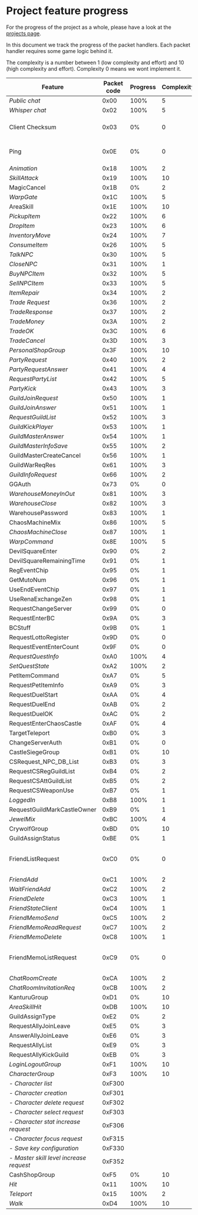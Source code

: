 ﻿# Project feature progress

For the progress of the project as a whole, please have a look at the [projects page](https://github.com/MUnique/OpenMU/projects).

In this document we track the progress of the packet handlers.
Each packet handler requires some game logic behind it.

The complexity is a number between 1 (low complexity and effort) and 10 (high
complexity and effort). Complexity 0 means we wont implement it.

| Feature                     | Packet code       | Progress | Complexity | Note                                          |
|-----------------------------|-------------------|----------|------------|-----------------------------------------------|
| *Public chat*               | 0x00              | 100%     | 5          |                                               |
| *Whisper chat*              | 0x02              | 100%     | 5          |                                               |
| Client Checksum             | 0x03              | 0%       | 0          | Don't need - no security benefit              |
| Ping                        | 0x0E              | 0%       | 0          | Don't need - no security benefit              |
| *Animation*                   | 0x18              | 100%     | 2          |                                               |
| *SkillAttack*                | 0x19              | 100%     | 10         |                                               |
| MagicCancel                 | 0x1B              | 0%       | 2          |                                               |
| *WarpGate*                    | 0x1C              | 100%     | 5          |                                               |
| AreaSkill                   | 0x1E              | 100%      | 10         |                                               |
| *PickupItem*                  | 0x22              | 100%     | 6          |                                               |
| *DropItem*                    | 0x23              | 100%     | 6          |                                               |
| *InventoryMove*               | 0x24              | 100%     | 7          |                                               |
| *ConsumeItem*                 | 0x26              | 100%     | 5          |                                               |
| *TalkNPC*                     | 0x30              | 100%     | 5          |                                               |
| *CloseNPC*                    | 0x31              | 100%     | 1          |                                               |
| *BuyNPCItem*                  | 0x32              | 100%     | 5          |                                               |
| *SellNPCItem*                 | 0x33              | 100%     | 5          |                                               |
| *ItemRepair*                  | 0x34              | 100%     | 2          |                                               |
| *Trade Request*               | 0x36              | 100%     | 2          |                                               |
| *TradeResponse*               | 0x37              | 100%     | 2          |                                               |
| *TradeMoney*                  | 0x3A              | 100%     | 2          |                                               |
| *TradeOK*                     | 0x3C              | 100%     | 6          |                                               |
| *TradeCancel*                 | 0x3D              | 100%     | 3          |                                               |
| *PersonalShopGroup*           | 0x3F              | 100%     | 10         |                                               |
| *PartyRequest*                | 0x40              | 100%     | 2          |                                               |
| *PartyRequestAnswer*          | 0x41              | 100%     | 4          |                                               |
| *RequestPartyList*            | 0x42              | 100%     | 5          |                                               |
| *PartyKick*                   | 0x43              | 100%     | 3          |                                               |
| *GuildJoinRequest*            | 0x50              | 100%     | 1          |                                               |
| *GuildJoinAnswer*             | 0x51              | 100%     | 1          |                                               |
| *RequestGuildList*            | 0x52              | 100%     | 3          |                                               |
| *GuildKickPlayer*             | 0x53              | 100%     | 1          |                                               |
| *GuildMasterAnswer*           | 0x54              | 100%     | 1          |                                               |
| *GuildMasterInfoSave*         | 0x55              | 100%     | 2          |                                               |
| GuildMasterCreateCancel     | 0x56              | 100%       | 1          |                                               |
| GuildWarReqRes              | 0x61              | 100%       | 3          |                                               |
| *GuildInfoRequest*            | 0x66              | 100%     | 2          |                                               |
| GGAuth                      | 0x73              | 0%       | 0          |                                               |
| *WarehouseMoneyInOut*         | 0x81              | 100%     | 3          |                                               |
| *WarehouseClose*              | 0x82              | 100%     | 3          |                                               |
| WarehousePassword           | 0x83              | 100%       | 1          |                                               |
| ChaosMachineMix             | 0x86              | 100%     | 5          |                                               |
| *ChaosMachineClose*           | 0x87              | 100%     | 1          |                                               |
| *WarpCommand*                 | 0x8E              | 100%     | 5          |                                               |
| DevilSquareEnter            | 0x90              | 0%       | 2          |                                               |
| DevilSquareRemainingTime    | 0x91              | 0%       | 1          |                                               |
| RegEventChip                | 0x95              | 0%       | 1          |                                               |
| GetMutoNum                  | 0x96              | 0%       | 1          |                                               |
| UseEndEventChip             | 0x97              | 0%       | 1          |                                               |
| UseRenaExchangeZen          | 0x98              | 0%       | 1          |                                               |
| RequestChangeServer         | 0x99              | 0%       | 0          |                                               |
| RequestEnterBC              | 0x9A              | 0%       | 3          |                                               |
| BCStuff                     | 0x9B              | 0%       | 1          |                                               |
| RequestLottoRegister        | 0x9D              | 0%       | 0          |                                               |
| RequestEventEnterCount      | 0x9F              | 0%       | 0          |                                               |
| *RequestQuestInfo*            | 0xA0              | 100%     | 4          |                                               |
| *SetQuestState*               | 0xA2              | 100%     | 2          |                                               |
| PetItemCommand              | 0xA7              | 0%       | 5          |                                               |
| RequestPetItemInfo          | 0xA9              | 0%       | 3          |                                               |
| RequestDuelStart            | 0xAA              | 0%       | 4          |                                               |
| RequestDuelEnd              | 0xAB              | 0%       | 2          |                                               |
| RequestDuelOK               | 0xAC              | 0%       | 2          |                                               |
| RequestEnterChaosCastle     | 0xAF              | 0%       | 4          |                                               |
| TargetTeleport              | 0xB0              | 0%       | 3          |                                               |
| ChangeServerAuth            | 0xB1              | 0%       | 0          |                                               |
| CastleSiegeGroup            | 0xB1              | 0%       | 10         |                                               |
| CSRequest_NPC_DB_List       | 0xB3              | 0%       | 3          |                                               |
| RequestCSRegGuildList       | 0xB4              | 0%       | 2          |                                               |
| RequestCSAttGuildList       | 0xB5              | 0%       | 2          |                                               |
| RequestCSWeaponUse          | 0xB7              | 0%       | 1          |                                               |
| *LoggedIn*                    | 0xB8              | 100%     | 1          |                                               |
| RequestGuildMarkCastleOwner | 0xB9              | 0%       | 1          |                                               |
| *JewelMix*                    | 0xBC              | 100%     | 4          |                                               |
| CrywolfGroup                | 0xBD              | 0%       | 10         |                                               |
| GuildAssignStatus           | 0xBE              | 0%       | 1          |                                               |
| FriendListRequest           | 0xC0              | 0%       | 0          | Not needed, friend list is sent automatically |
| *FriendAdd*                   | 0xC1              | 100%     | 2          |                                               |
| *WaitFriendAdd*               | 0xC2              | 100%     | 2          |                                               |
| *FriendDelete*                | 0xC3              | 100%     | 1          |                                               |
| *FriendStateClient*           | 0xC4              | 100%     | 1          |                                               |
| *FriendMemoSend*              | 0xC5              | 100%     | 2          |                                               |
| *FriendMemoReadRequest*       | 0xC7              | 100%     | 2          |                                               |
| *FriendMemoDelete*            | 0xC8              | 100%     | 1          |                                               |
| FriendMemoListRequest       | 0xC9              | 0%       | 0          | Not needed, letter list is sent automatically |
| *ChatRoomCreate*              | 0xCA              | 100%     | 2          |                                               |
| *ChatRoomInvitationReq*       | 0xCB              | 100%     | 2          |                                               |
| KanturuGroup                | 0xD1              | 0%       | 10         |                                               |
| *AreaSkillHit*                | 0xDB              | 100%     | 10         |                                               |
| GuildAssignType             | 0xE2              | 0%       | 2          |                                               |
| RequestAllyJoinLeave        | 0xE5              | 0%       | 3          |                                               |
| AnswerAllyJoinLeave         | 0xE6              | 0%       | 3          |                                               |
| RequestAllyList             | 0xE9              | 0%       | 3          |                                               |
| RequestAllyKickGuild        | 0xEB              | 0%       | 3          |                                               |
| *LoginLogoutGroup*            | 0xF1              | 100%     | 10         |                                               |
| *CharacterGroup*              | 0xF3              | 100%     | 10         |                                               |
|   - *Character list* | 0xF300            |      |          |                                               |
|   - *Character creation* | 0xF301            |      |          |                                               |
|   - *Character delete request* | 0xF302            |      |          |                                               |
|   - *Character select request* | 0xF303            |      |          |                                               |
|   - *Character stat increase request* | 0xF306            |      |          |                                               |
|   - *Character focus request* | 0xF315            |      |          |                                               |
|   - *Save key configuration* | 0xF330            |      |          |                                               |
|   - *Master skill level increase request* | 0xF352            |      |          |                                               
| CashShopGroup               | 0xF5              | 0%       | 10         | Low priority                                  |
| *Hit*                         | 0x11      | 100%     | 10         |                                               |
| *Teleport*                    | 0x15 | 100%     | 2          |                                               |
| *Walk*                        | 0xD4     | 100%     | 10         |                                               |

